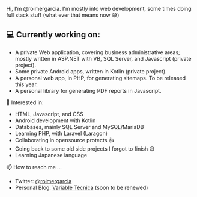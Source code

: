 Hi, I’m @roimergarcia. I'm mostly into web development, some times doing full stack stuff (what ever that means now 😅)

💻 Currently working on:
---
- A private Web application, covering business administrative areas; mostly written in ASP.NET with VB, SQL Server, and Javascript (private project).
- Some private Android apps, written in Kotlin  (private project).
- A personal web app, in PHP, for generating sitemaps. To be released this year.
- A personal library for generating PDF reports in Javascript. 

📝 Interested in:
- HTML, Javascript, and CSS
- Android development with Kotlin
- Databases, mainly SQL Server and MySQL/MariaDB
- Learning PHP, with Laravel (Laragon) 
- Collaborating in opensource protects 👍 
- Going back to some old side projects I forgot to finish 😅
- Learning Japanese language

📫 How to reach me ...
- Twitter: [@roimergarcia](https://twitter.com/roimergarcia)
- Personal Blog: [Variable Técnica](https://variabletecnica.wordpress.com) (soon to be renewed)
